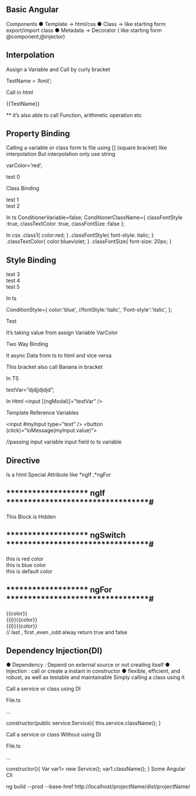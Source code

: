 ##      Basic Angular

Components
●	Template -> html/css
●	Class -> like starting form export/import class
●	Metadata -> Decorator ( like starting form @component,@injector)

## Interpolation
Assign a Variable and Call by curly bracket

TestName = ‘Amit’;

Call in html
<p>  {{TestName}}  </p>


** it’s also able to call Function, arithmetic operation etc


## Property Binding

Calling a variable or class form ts file using [] (square bracket) like interpolation
But interpolation only use string

varColor=’red’;


<p [id]=”varColor” > test 0 </p>

Class Binding

<div [class.class1]="ConditionerVariable"> test 1</div>
<div [ngClass]="ConditionerClassName"> test 2</div>

 In ts
ConditionerVariable=false;
ConditionerClassName={
   classFontStyle :true,
   classTextColor :true,
   classFontSize :false
 };

 In css
.class1{
   color:red;
}
.classFontStyle{
   font-style: italic;
}
.classTextColor{
   color:blueviolet;
}
.classFontSize{
   font-size: 20px;
}

## Style Binding

<div [style.color]="'green'"> test 3</div>
<div [style.backgroundColor]="'green'"> test 4</div>
<div [ngStyle]="ConditionStyle"> test 5</div>

In ts

ConditionStyle={
   color:'blue',
   //fontStyle:'italic',
   'Font-style':'italic',
};

<p  [style.BackgroungColor]=”varColor” > Test       </p>

It’s taking value from assign Variable VarColor


Two Way Binding

It async Data from ts to html and vice versa 

This bracket also call Banana in bracket

In TS

testVar=”djdjjdjdjd”;

In Html
 <input [(ngModal)]=”testVar” />


Template Reference Variables

<input #myInput type=”text” />
<button (click)=”loMessage(myInput.value)”> </button>

//passing input variable input field to ts variable


## Directive

Is a html Special Attribute like *ngIf  ,*ngFor 

## ******************* ngIf *********************************#

<p *ngIF=”testVar; else elseBlock”></p>
<ng-template #elseBlock >   This Block is Hidden</ng-template>

## ******************* ngSwitch *********************************#

<div *ngSwitchCase =”’red’”> this is red color</div>
<div *ngSwitchCase =”’blue’”> this is blue color</div>

<div *ngSwitchDefault> this is default color</div>


## ******************* ngFor *********************************#


<div  *ngFor=”let color of colors”>{{color}}</div>

<div  *ngFor=”let color of colors; index as i”>{{i}}{{color}}</div>

<div  *ngFor=”let color of colors; last as l”>{{l}}{{color}}</div>
// last , first ,even ,odd alway return true and false


## Dependency Injection(DI)

●	Dependency : Depend on external source or not creating itself
●	Injection : call or create a instant in constructor
● flexible, efficient, and robust, as well as testable and maintainable
Simply calling a class using it


Call a service or class using DI

File.ts

…

constructor(public service:Service){
this.service.className();
} 


Call a service or class Without using DI

File.ts

…

constructor(){
Var var1= new Service();
var1.className();
}
Some Angular Cli

ng build --prod --base-href http://localhost/projectName/dist/projectName/
